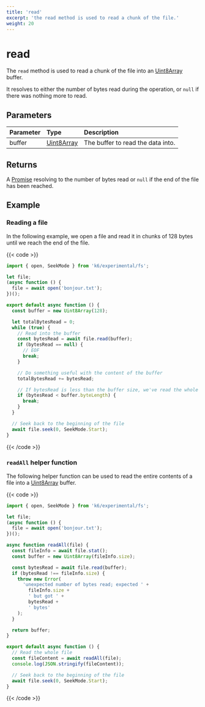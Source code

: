 ```yaml
---
title: 'read'
excerpt: 'the read method is used to read a chunk of the file.'
weight: 20
---
```


# read

The `read` method is used to read a chunk of the file into an [Uint8Array](https://developer.mozilla.org/en-US/docs/Web/JavaScript/Reference/Global_Objects/Uint8Array) buffer.

It resolves to either the number of bytes read during the operation, or `null` if there was nothing more to read.

## Parameters

| Parameter | Type                                                                                                      | Description                       |
| :-------- | :-------------------------------------------------------------------------------------------------------- | :-------------------------------- |
| buffer    | [Uint8Array](https://developer.mozilla.org/en-US/docs/Web/JavaScript/Reference/Global_Objects/Uint8Array) | The buffer to read the data into. |

## Returns

A [Promise](https://developer.mozilla.org/en-US/docs/Web/JavaScript/Reference/Global_Objects/Promise) resolving to the number of bytes read or `null` if the end of the file has been reached.

## Example

### Reading a file

In the following example, we open a file and read it in chunks of 128 bytes until we reach the end of the file.

{{< code >}}

```javascript
import { open, SeekMode } from 'k6/experimental/fs';

let file;
(async function () {
  file = await open('bonjour.txt');
})();

export default async function () {
  const buffer = new Uint8Array(128);

  let totalBytesRead = 0;
  while (true) {
    // Read into the buffer
    const bytesRead = await file.read(buffer);
    if (bytesRead == null) {
      // EOF
      break;
    }

    // Do something useful with the content of the buffer
    totalBytesRead += bytesRead;

    // If bytesRead is less than the buffer size, we've read the whole file
    if (bytesRead < buffer.byteLength) {
      break;
    }
  }

  // Seek back to the beginning of the file
  await file.seek(0, SeekMode.Start);
}
```

{{< /code >}}

### `readAll` helper function

The following helper function can be used to read the entire contents of a file into a [Uint8Array](https://developer.mozilla.org/en-US/docs/Web/JavaScript/Reference/Global_Objects/Uint8Array) buffer.

{{< code >}}

```javascript
import { open, SeekMode } from 'k6/experimental/fs';

let file;
(async function () {
  file = await open('bonjour.txt');
})();

async function readAll(file) {
  const fileInfo = await file.stat();
  const buffer = new Uint8Array(fileInfo.size);

  const bytesRead = await file.read(buffer);
  if (bytesRead !== fileInfo.size) {
    throw new Error(
      'unexpected number of bytes read; expected ' +
        fileInfo.size +
        ' but got ' +
        bytesRead +
        ' bytes'
    );
  }

  return buffer;
}

export default async function () {
  // Read the whole file
  const fileContent = await readAll(file);
  console.log(JSON.stringify(fileContent));

  // Seek back to the beginning of the file
  await file.seek(0, SeekMode.Start);
}
```

{{< /code >}}
